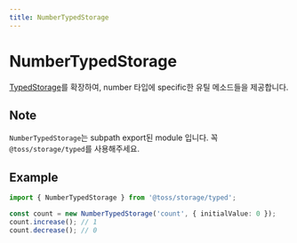 ```yaml
---
title: NumberTypedStorage
---
```


# NumberTypedStorage

[TypedStorage](/ko/libraries/common/storage/src/typed/storages/typedstorage.i18n)를 확장하여, number 타입에 specific한 유틸 메소드들을 제공합니다.

## Note

`NumberTypedStorage`는 subpath export된 module 입니다. 꼭 `@toss/storage/typed`를 사용해주세요.

## Example

```typescript
import { NumberTypedStorage } from '@toss/storage/typed';

const count = new NumberTypedStorage('count', { initialValue: 0 });
count.increase(); // 1
count.decrease(); // 0
```
